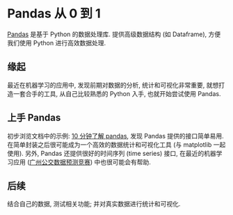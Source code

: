 # Pandas 从 0 到 1

[Pandas](http://pandas.pydata.org/) 是基于 Python 的数据处理库. 提供高级数据结构 (如 Dataframe), 方便我们使用 Python 进行高效数据处理.

## 缘起

最近在机器学习的应用中, 发现前期对数据的分析, 统计和可视化非常重要, 就想打造一套合手的工具, 从自己比较熟悉的 Python 入手, 也就开始尝试使用 Pandas.

## 上手 Pandas

初步浏览文档中的示例: [10 分钟了解 pandas](http://pandas.pydata.org/pandas-docs/stable/10min.html), 发现 Pandas 提供的接口简单易用. 在简单封装之后很可能成为一个高效的数据统计和可视化工具 (与 matplotlib 一起使用). 另外, Pandas 还提供很好的时间序列 (time series) 接口, 在最近的机器学习应用 ([广州公交数据预测竞赛](http://tianchi.aliyun.com/yue.htm?spm=5176.100065.111.2.XOczqF)) 中也很可能会有帮助.

## 后续

结合自己的数据, 测试相关功能; 并对真实数据进行统计和可视化.

